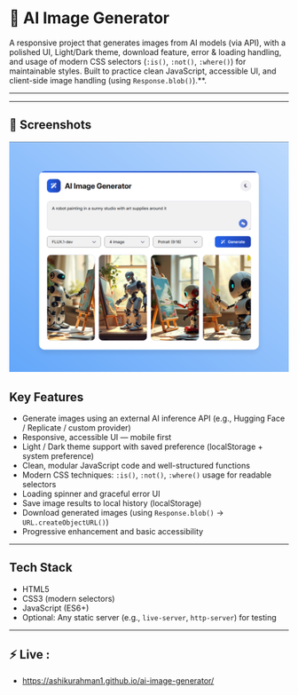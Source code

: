 # 🎨 AI Image Generator

A responsive project that generates images from AI models (via API), with a
polished UI, Light/Dark theme, download feature, error & loading handling, and
usage of modern CSS selectors (`:is()`, `:not()`, `:where()`) for maintainable
styles. Built to practice clean JavaScript, accessible UI, and client-side image
handling (using `Response.blob()`).\*\*.

---

---

## 📸 Screenshots

![Ai Image Generator using JS](image-1.png)

## Key Features

- Generate images using an external AI inference API (e.g., Hugging Face /
  Replicate / custom provider)
- Responsive, accessible UI — mobile first
- Light / Dark theme support with saved preference (localStorage + system
  preference)
- Clean, modular JavaScript code and well-structured functions
- Modern CSS techniques: `:is()`, `:not()`, `:where()` usage for readable
  selectors
- Loading spinner and graceful error UI
- Save image results to local history (localStorage)
- Download generated images (using `Response.blob()` -> `URL.createObjectURL()`)
- Progressive enhancement and basic accessibility

---

## Tech Stack

- HTML5
- CSS3 (modern selectors)
- JavaScript (ES6+)
- Optional: Any static server (e.g., `live-server`, `http-server`) for testing

---

## ⚡ Live :

- https://ashikurahman1.github.io/ai-image-generator/

